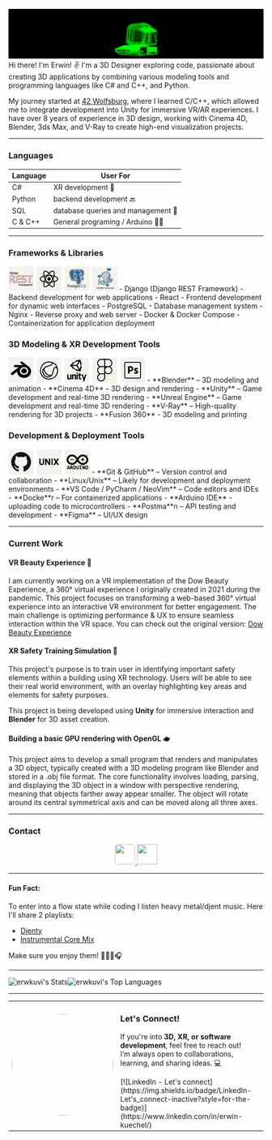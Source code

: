 ![Banner](https://raw.githubusercontent.com/erwkuvi/general_assets/main/sequence.gif)
Hi there! I'm Erwin! ✌️ 
I'm a 3D Designer exploring code, passionate about creating 3D applications by combining various modeling tools and programming languages like C# and C++, and Python.

My journey started at [42 Wolfsburg](https://42wolfsburg.de/de/), where I learned C/C++, which allowed me to integrate development into Unity for immersive VR/AR experiences. I have over 8 years of experience in 3D design, working with Cinema 4D, Blender, 3ds Max, and V-Ray to create high-end visualization projects.

---
### Languages

| Language | User For                           |
| -------- | ---------------------------------- |
| C#       | XR development 🥽                  |
| Python   | backend development 🔙             |
| SQL      | database queries and management 📅 |
| C & C++  | General programing / Arduino 👨‍💻 |

---

### Frameworks & Libraries

<img src="https://raw.githubusercontent.com/erwkuvi/general_assets/main/frameworks_logos.png" height="50"/>
- Django (Django REST Framework) - Backend development for web applications
- React - Frontend development for dynamic web interfaces
- PostgreSQL - Database management system
- Nginx - Reverse proxy and web server
- Docker & Docker Compose - Containerization for application deployment

### 3D Modeling & XR Development Tools

<img src="https://raw.githubusercontent.com/erwkuvi/general_assets/main/tools_logos.png" height="50"/>
- **Blender** – 3D modeling and animation
- **Cinema 4D** – 3D design and rendering
- **Unity** – Game development and real-time 3D rendering
- **Unreal Engine** – Game development and real-time 3D rendering
- **V-Ray** – High-quality rendering for 3D projects
- **Fusion 360** - 3D modeling and printing

### Development & Deployment Tools

<img src="https://raw.githubusercontent.com/erwkuvi/general_assets/main/dev_logos.png" height="50"/>
- **Git & GitHub** – Version control and collaboration
- **Linux/Unix** – Likely for development and deployment environments
- **VS Code / PyCharm / NeoVim** – Code editors and IDEs
- **Docke**r – For containerized applications
- **Arduino IDE** - uploading code to microcontrollers
- **Postma**n – API testing and development
- **Figma** – UI/UX design

---
### Current Work

#### VR Beauty Experience 🥽

I am currently working on a VR implementation of the Dow Beauty Experience, a 360° virtual experience I originally created in 2021 during the pandemic. This project focuses on transforming a web-based 360° virtual experience into an interactive VR environment for better engagement. The main challenge is optimizing performance & UX to ensure seamless interaction within the VR space. 
You can check out the original version: [Dow Beauty Experience](https://dowhpc-virtual-experience-center.com/)

#### XR Safety Training Simulation 🦺

This project's purpose is to train user in identifying important safety elements within a building using XR technology. Users will be able to see their real world environment, with an overlay highlighting key areas and elements for safety purposes.

This project is being developed using **Unity** for immersive interaction and **Blender** for 3D asset creation.

#### Building a basic GPU rendering with OpenGL 🫖

This project aims to develop a small program that renders and manipulates a 3D object, typically created with a 3D modeling program like Blender and stored in a .obj file format. The core functionality involves loading, parsing, and displaying the 3D object in a window with perspective rendering, meaning that objects farther away appear smaller. The object will rotate around its central symmetrical axis and can be moved along all three axes.

---
### Contact 
<div align="center">
  <a href="https://www.behance.net/erwkuvi">
    <img src="https://cdn-icons-png.flaticon.com/512/2496/2496088.png" width="40" height="40" style="border-radius: 5px;">
  </a>  

  <a href="https://www.linkedin.com/in/erwin-kuechel/">
    <img src="https://cdn-icons-png.flaticon.com/512/174/174857.png" width="40" height="40">
  </a>
</div>

---
#### Fun Fact:

To enter into a flow state while coding I listen heavy metal/djent music. 
Here I'll share 2 playlists:

- [Djenty](https://open.spotify.com/playlist/5vmDLwFo20z2pCphlvo7Yd?si=25b6eda903364dbb)
- [Instrumental Core Mix](https://open.spotify.com/playlist/0K5WqSWAFrcKyXizE8ZuRF?si=6b8797e1b9304ab6)

Make sure you enjoy them! 🤘🏼🎸🎧

---
![erwkuvi's Stats](https://github-readme-stats.vercel.app/api?username=erwkuvi&theme=tokyonight&show_icons=true&hide_border=true&count_private=true)![erwkuvi's Top Languages](https://github-readme-stats.vercel.app/api/top-langs/?username=erwkuvi&theme=tokyonight&show_icons=true&hide_border=true&layout=compact)

---

<table>
  <tr>
    <td>
      <img src="https://gravatar.com/avatar/79673025361a9520a640141df0a37e3f?s=200" width="200" height="200" style="border-radius: 100px;">
    </td>
    <td>
      <h3>Let's Connect!</h3>
      <p>If you're into <strong>3D, XR, or software development</strong>, feel free to reach out!<br>
      I’m always open to collaborations, learning, and sharing ideas. 💻</p>
      [![LinkedIn - Let's connect](https://img.shields.io/badge/LinkedIn-Let's_connect-inactive?style=for-the-badge)](https://www.linkedin.com/in/erwin-kuechel/)
    </td>
  </tr>
</table>

